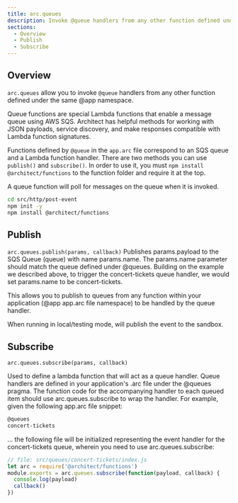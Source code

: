 ```yaml
---
title: arc.queues
description: Invoke @queue handlers from any other function defined under the same @app namespace.
sections:
  - Overview
  - Publish
  - Subscribe
---
```


## Overview

`arc.queues` allow you to invoke `@queue` handlers from any other function defined under the same @app namespace. 

Queue functions are special Lambda functions that enable a message queue using AWS SQS. Architect has helpful methods for working with JSON payloads, service discovery, and make responses compatible with Lambda function signatures.

Functions defined by `@queue` in the `app.arc` file correspond to an SQS queue and a Lambda function handler. There are two methods you can use `publish()` and `subscribe()`. In order to use it, you must `npm install @architect/functions` to the function folder and require it at the top. 

A queue function will poll for messages on the queue when it is invoked. 

```bash
cd src/http/post-event
npm init -y
npm install @architect/functions
```


## Publish

`arc.queues.publish(params, callback)`
Publishes params.payload to the SQS Queue (queue) with name params.name. The params.name parameter should match the queue defined under @queues. Building on the example we described above, to trigger the concert-tickets queue handler, we would set params.name to be concert-tickets.

This allows you to publish to queues from any function within your application (@app app.arc file namespace) to be handled by the queue handler.

When running in local/testing mode, will publish the event to the sandbox.


## Subscribe

`arc.queues.subscribe(params, callback)`

Used to define a lambda function that will act as a queue handler. Queue handlers are defined in your application's .arc file under the @queues pragma. The function code for the accompanying handler to each queued item should use arc.queues.subscribe to wrap the handler. For example, given the following app.arc file snippet:

```md
@queues
concert-tickets
```
... the following file will be initialized representing the event handler for the concert-tickets queue, wherein you need to use arc.queues.subscribe:

```js
// file: src/queues/concert-tickets/index.js
let arc = require('@architect/functions')
module.exports = arc.queues.subscribe(function(payload, callback) {
  console.log(payload)
  callback()
})
```
